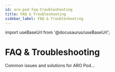 ```yaml
---
id: aro-pod-faq-troubleshooting
title: FAQ & Troubleshooting
sidebar_label: FAQ & Troubleshooting
---
```

import useBaseUrl from '@docusaurus/useBaseUrl';

# FAQ & Troubleshooting
Common issues and solutions for ARO Pod...
